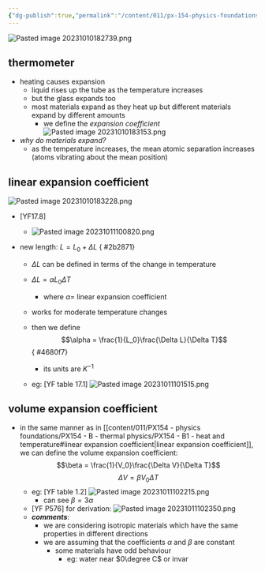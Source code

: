 ```yaml
---
{"dg-publish":true,"permalink":"/content/011/px-154-physics-foundations/px-154-b-thermal-physics/px-154-b2-thermal-expansion/","created":"2024-11-25T10:50:32.000+00:00","updated":"2024-11-26T19:49:23.500+00:00"}
---
```



![Pasted image 20231010182739.png](/img/user/pics/Pasted%20image%2020231010182739.png)
## thermometer
- heating causes expansion
	- liquid rises up the tube as the temperature increases
	- but the glass expands too
	- most materials expand as they heat up but different materials expand by different amounts
		- we define the *expansion coefficient* 
![Pasted image 20231010183153.png](/img/user/pics/Pasted%20image%2020231010183153.png)
- *why do materials expand?* 
	-  as the temperature increases, the mean atomic separation increases (atoms vibrating about the mean position)
## linear expansion coefficient
![Pasted image 20231010183228.png](/img/user/pics/Pasted%20image%2020231010183228.png)
- [YF17.8]
	- ![Pasted image 20231011100820.png](/img/user/pics/Pasted%20image%2020231011100820.png)
- new length: $L=L_{0}+\Delta L$
{ #2b2871}

	- $\Delta L$ can be defined in terms of the change in temperature
	- $\Delta L = \alpha L_{0}\Delta T$
		- where $\alpha=$ linear expansion coefficient
	- works for moderate temperature changes
	- then we define 
	$$\alpha = \frac{1}{L_0}\frac{\Delta L}{\Delta T}$$
{ #4680f7}

		- its units are $K^{-1}$
	- eg: [YF table 17.1] 
		![Pasted image 20231011101515.png](/img/user/pics/Pasted%20image%2020231011101515.png)
## volume expansion coefficient
- in the same manner as in [[content/011/PX154 - physics foundations/PX154 - B - thermal physics/PX154 - B1 - heat and temperature#linear expansion coefficient\|linear expansion coefficient]], we can define the volume expansion coefficient: 
$$\beta = \frac{1}{V_0}\frac{\Delta V}{\Delta T}$$
	$$\Delta V = \beta V_{0}\Delta T$$
	- eg: [YF table 1.2] 
		![Pasted image 20231011102215.png](/img/user/pics/Pasted%20image%2020231011102215.png)
		- can see $\beta=3\alpha$
	- [YF P576] for derivation: ![Pasted image 20231011102350.png](/img/user/pics/Pasted%20image%2020231011102350.png)
	- ***comments***:
		- we are considering isotropic materials which have the same properties in different directions
		- we are assuming that the coefficients $\alpha$ and $\beta$ are constant
			- some materials have odd behaviour
				- eg: water near $0\degree C$ or invar